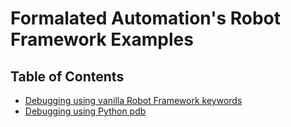 # Formalated Automation's Robot Framework Examples

## Table of Contents

- [Debugging using vanilla Robot Framework keywords](debug-vanilla)
- [Debugging using Python pdb](debug-python-pdb)